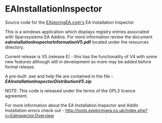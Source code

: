 # EAInstallationInspector

Source code for the [EXploringEA.com's](http://EXploringEA.com "EXploringEA") EA Installation Inspector 

This is a windows application which displays registry entries associated with Sparxsystems EA Addins.
For more information review the document **eaInstallationInspectorInformationV5.pdf** located under the resources directory.

Current release is V5 (release E) - this has the functionality of V4 with some new features although still in development so more may be added before formal release.

A pre-built .exe and help file are contained in the file - ***EAInstallationInspectorDistributionV5.zip***

NOTE: This code is released under the terms of the GPL3 licence agreement.

For more information about the EA Installation Inspector and AddIn Installation errors check out - http://tools.exploringea.co.uk/index.php?n=EaInspector.Overview
